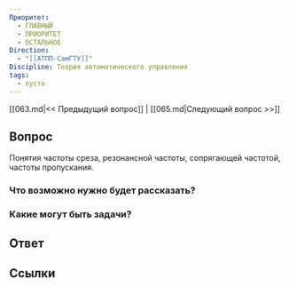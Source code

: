 ```yaml
---
Приоритет:
  - ГЛАВНЫЙ
  - ПРИОРИТЕТ
  - ОСТАЛЬНОЕ
Direction:
  - "[[АТПП-СамГТУ]]" 
Discipline: Теория автоматического управления 
tags:
  - пусто
---
```

[[063.md|<< Предыдущий вопрос]] | [[065.md|Следующий вопрос >>]]
## Вопрос

Понятия частоты среза, резонансной частоты, сопрягающей частотой, частоты пропускания.

### Что возможно нужно будет рассказать?

### Какие могут быть задачи?

## Ответ

## Ссылки
